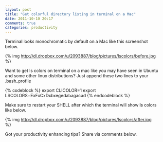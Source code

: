 ```yaml
---
layout: post
title: "Get colorful directory listing in terminal on a Mac"
date: 2011-10-10 20:17
comments: true
categories: productivity
---
```


Terminal looks monochromatic by default on a Mac like this screenshot below.

{% img http://dl.dropbox.com/u/2093887/blog/pictures/lscolors/before.jpg %}

Want to get ls colors on terminal on a mac like you may have seen in Ubuntu and some other linux distributions? Just append these two lines to your .bash_profile

{% codeblock %}
export CLICOLOR=1
export LSCOLORS=ExFxCxDxbxegedabagacad
{% endcodeblock %}

Make sure to restart your SHELL after which the terminal will show ls colors like below.

{% img http://dl.dropbox.com/u/2093887/blog/pictures/lscolors/after.jpg %}

Got your productivity enhancing tips? Share via comments below.
